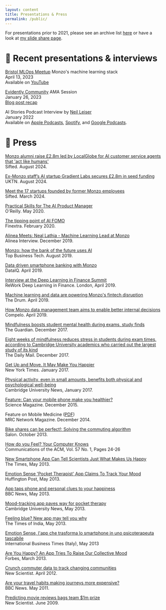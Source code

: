 ```yaml
---
layout: content
title: Presentations & Press
permalink: /public/
---
```


For presentations prior to 2021, please see an archive list [here](../archive/public) or have a look at [my slide share page](http://www.slideshare.net/neal.lathia).

# 📣 Recent presentations & interviews

[Bristol MLOps Meetup](https://mlops.community/meetups/) Monzo's machine learning stack
<br />April 13, 2023
<br />Available on [YouTube](https://www.youtube.com/watch?v=nCxdmBz9DkU)

[Evidently Community](https://www.evidentlyai.com/community) AMA Session
<br />January 26, 2023
<br />[Blog post recap](https://www.evidentlyai.com/blog/ama-neal-lathia)

AI Stories Podcast Interview by [Neil Leiser](https://twitter.com/LeiserNeil)
<br />January 2022
<br />Available on [Apple Podcasts](https://podcasts.apple.com/gb/podcast/neal-lathia-associate-director-of-machine-learning/id1588432358?i=1000547574631), [Spotify](https://open.spotify.com/episode/5Caj92Njm8TU6XkrMlIYBQ?si=MptFkEwcRLmO1bEO_VV5dQ), and [Google Podcasts](https://podcasts.google.com/feed/aHR0cHM6Ly9mZWVkcy5idXp6c3Byb3V0LmNvbS8xODYxOTA3LnJzcw/episode/QnV6enNwcm91dC05Nzc2Nzk5?sa=X&ved=0CAUQkfYCahcKEwiQu7SUrsP1AhUAAAAAHQAAAAAQAQ).


# 📰 Press

[Monzo alumni raise £2.8m led by LocalGlobe for AI customer service agents that 'act like humans'](https://sifted.eu/articles/monzo-alumni-raise-ai-news)
<br />Sifted. August 2024.

[Ex-Monzo staff’s AI startup Gradient Labs secures £2.8m in seed funding](https://www.uktech.news/ai/ex-monzo-gradient-labs-seed-20240821)
<br />UKTN. August 2024.

[Meet the 17 startups founded by former Monzo employees](https://sifted.eu/articles/monzo-startup-fintech-founders)
<br />Sifted. March 2024.

[Practical Skills for The AI Product Manager](https://www.oreilly.com/radar/practical-skills-for-the-ai-product-manager/)
<br />O'Reilly. May 2020.

[The tipping point of AI FOMO](https://www.finextra.com/the-long-read/17/the-tipping-point-of-ai-fomo)
<br />Finextra. February 2020.

[Alinea Meets: Neal Lathia - Machine Learning Lead at Monzo](https://www.linkedin.com/pulse/alinea-meets-neal-lathia-machine-learning-lead-monzo-harry-butcher)
<br />Alinea Interview. December 2019.

[Monzo: how the bank of the future uses AI](https://tbtech.co/monzo-how-the-bank-of-the-future-uses-ai/)
<br />Top Business Tech. August 2019.

[Data driven smartphone banking with Monzo](https://www.dataiq.co.uk/articles/data-driven-smartphone-banking-with-monzo)
<br />DataIQ. April 2019.

[Interview at the Deep Learning in Finance Summit](https://www.youtube.com/watch?v=xFjZu5Envdg)
<br />ReWork Deep Learning in Finance. London, April 2019.

[Machine learning and data are powering Monzo's fintech disruption](https://www.thedrum.com/news/2019/04/11/machine-learning-and-data-are-powering-monzos-fintech-disruption)
<br />The Drum. April 2019.

[How Monzo data management team aims to enable better internal decisions](https://www.compelo.com/banking/analysis/monzo-data-management/)
<br />Compelo. April 2019.

[Mindfulness boosts student mental health during exams, study finds](https://www.theguardian.com/lifeandstyle/2017/dec/18/mindfulness-boosts-student-mental-health-during-exams-cambridge-university-study-finds)
<br />The Guardian. December 2017.

[Eight weeks of mindfulness reduces stress in students during exam times, according to Cambridge University academics who carried out the largest study of its kind](https://www.dailymail.co.uk/health/article-5193703/Mindfulness-reduces-stress-students-exam-times.html)
<br />The Daily Mail. December 2017.

[Get Up and Move. It May Make You Happier](https://www.nytimes.com/2017/01/25/well/move/get-up-and-move-it-may-make-you-happier.html)
<br />New York Times. January 2017.

[Physical activity, even in small amounts, benefits both physical and psychological well-being](http://www.cam.ac.uk/research/news/physical-activity-even-in-small-amounts-benefits-both-physical-and-psychological-well-being)
<br />Cambridge University News, January 2017.

[Feature: Can your mobile phone make you healthier?](http://www.sciencemag.org/news/2015/12/feature-can-your-mobile-phone-make-you-healthier)
<br />Science Magazine. December 2015. 

Feature on Mobile Medicine ([PDF](http://mrc.io/networkwinter1415))
<br />MRC Network Magazine. December 2014.

[Bike shares can be perfect!: Solving the commuting algorithm](https://www.salon.com/2013/10/24/bike_shares_can_be_perfect_solving_the_commuting_algorithm/)
<br />Salon. October 2013.

[How do you Feel? Your Computer Knows](http://cacm.acm.org/news/170851-how-do-you-feel-your-computer-knows/fulltext)
<br />Communications of the ACM, Vol. 57 No. 1, Pages 24-26

[New Smartphone App Can Tell Scientists Just What Makes Us Happy](http://www.thetimes.co.uk/tto/technology/article3759499.ece)
<br />The Times, May 2013.

[Emotion Sense 'Pocket Therapist' App Claims To Track Your Mood](http://www.huffingtonpost.co.uk/2013/05/08/emotion-sense-app_n_3235025.html)
<br />Huffington Post, May 2013.

[App taps phone and personal clues to your happiness](http://www.bbc.co.uk/news/technology-22438588)
<br />BBC News, May 2013.

[Mood-tracking app paves way for pocket therapy](http://www.cam.ac.uk/research/news/mood-tracking-app-paves-way-for-pocket-therapy)
<br />Cambridge University News, May 2013.

[Feeling blue? New app may tell you why](http://timesofindia.indiatimes.com/tech/personal-tech/computing/Feeling-blue-New-app-may-tell-you-why/articleshow/19950940.cms)
<br />The Times of India, May 2013.

[Emotion Sense, l'app che trasforma lo smartphone in uno psicoterapeuta tascabile](http://it.ibtimes.com/articles/48124/20130508/emotion-sense-smartphone-android-cambridge.htm)
<br />International Business Times (Italy), May 2013

[Are You Happy? An App Tries To Raise Our Collective Mood](http://www.forbes.com/sites/davidferris/2013/03/20/are-you-happy-an-app-tries-to-raise-our-collective-mood/)
<br />Forbes, March 2013.

[Crunch commuter data to track changing communities](https://www.newscientist.com/article/mg21428605-400-crunch-commuter-data-to-track-changing-communities/?ignored=irrelevant)
<br />New Scientist. April 2012.

[Are your travel habits making journeys more expensive?](http://www.bbc.co.uk/news/uk-england-london-13389363)
<br />BBC News. May 2011.

[Predicting movie reviews bags team $1m prize](https://www.newscientist.com/article/dn17393-predicting-movie-reviews-bags-team-1m-prize/)
<br />New Scientist. June 2009.


